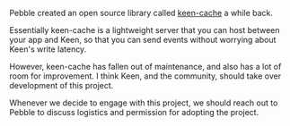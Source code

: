 Pebble created an open source library called [keen-cache](https://github.com/pebble/keen-cache) a while back.

Essentially keen-cache is a lightweight server that you can host between your app and Keen, so that you can send events without worrying about Keen's write latency.

However, keen-cache has fallen out of maintenance, and also has a lot of room for improvement. I think Keen, and the community, should take over development of this project.

Whenever we decide to engage with this project, we should reach out to Pebble to discuss logistics and permission for adopting the project.
